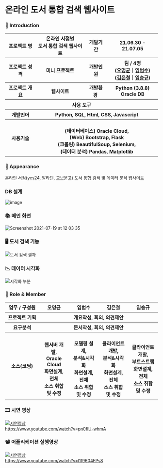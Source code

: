 
# 온라인 도서 통합 검색 웹사이트



### 👋 Introduction

<table>
    <tr>
        <th>프로젝트 명 </th>
        <th>온라인 서점별 <br>도서 통합 검색 웹사이트</th>
        <th>개발기간</th>
        <th>21.06.30 - 21.07.05</th>
    </tr>
    <tr>
        <th>프로젝트 성격</th>
        <th>미니 프로젝트</th>
        <th>개발인원</th>
        <th>팀 / 4명<br>
          (<a href="https://github.com/ropering">오명균</a>｜<a href="https://github.com/BeomSu-Lim">임범수</a>) <br>
          (<a href="https://ad4613.tistory.com/">김은철</a>｜<a href="https://github.com/sir8080">임승규</a>)
      </th>
    </tr>
      <tr>
        <th>프로젝트 개요</th>
        <th>웹사이트</th>
        <th>개발환경&nbsp;</th>
        <th>Python (3.8.8)  <br> Oracle DB </th>
    </tr>
    <tr>
        <th colspan="5">사용 도구</th>
    </tr>  
    <tr>
        <th>개발언어</th>
        <th colspan="3">Python, SQL, Html, CSS, Javascript</th>
    </tr>
    <tr>
        <th>사용기술</th>
        <th colspan="3">
            <br> (데이터베이스) Oracle Cloud,  
            <br> (Web) Bootstrap, Flask
            <br> (크롤링) BeautifulSoup, Selenium, 
            <br> (데이터 분석) Pandas, Matplotlib
        </th>
    </tr>
</table>

### 📼 Appearance
온라인 서점(yes24, 알라딘, 교보문고) 도서 통합 검색 및 데이터 분석 웹사이트

### DB 설계
![image](https://user-images.githubusercontent.com/50795314/127442816-927b0320-335d-4296-aab2-f4025f01a29e.png)

### 📚 메인 화면
![Screenshot 2021-07-19 at 12 03 35](https://user-images.githubusercontent.com/50795314/126107072-1bdae78d-c1cc-4ada-a854-63c15a86884e.jpg)
 ### 🖥️ 도서 검색 기능
![도서 검색 결과](https://user-images.githubusercontent.com/50795314/126107027-daafef4d-9ae8-4af2-9fa9-7cae6d6b768f.gif)
 ### 📉 데이터 시각화
![시각화 부분](https://user-images.githubusercontent.com/50795314/126106989-9f0f4474-2085-4270-bbfc-b50a4b4174f6.gif)

### 📑 Role & Member


<table>
    <tr>
        <th width="16%">업무 / 구성원</th>
        <th width="14%">오명균</th>
        <th width="14%">임범수</th>        
        <th width="14%">김은철</th>        
        <th width="14%">임승규</th>        
    </tr>
    <tr>
        <th>프로젝트 기획</th>
        <th colspan="4"> <center>개요작성, 회의, 의견제안 </center> </th>
    </tr>
    <tr>
        <th>요구분석</th>
        <th colspan="4"> <center> 문서작성, 회의, 의견제안 </center> </th>
    </tr>
        <th>소스(코딩)</th>
        <th>
            <br>웹서버 개발, 
            <br>Oracle Cloud
            <br>화면설계, 전체
            <br>소스 취합 및 수정
        </th>
        <th>
            <br>모델링 설계,
            <br>분석&시각화    
            <br>화면설계, 전체
            <br>소스 취합 및 수정
        </th>
        <th>
            <br>클라이언트 개발,
            <br>분석&시각화    
            <br>화면설계, 전체
            <br>소스 취합 및 수정
        </th>
        <th>
            <br>클라이언트 개발,
            <br>부트스트랩  
            <br>화면설계, 전체
            <br>소스 취합 및 수정
        </th>
    </tr>
</table>

### 🎞 시연 영상 
[![시연영상](http://img.youtube.com/vi/pn0flU-whmA/0.jpg)](https://youtu.be/pn0flU-whmA?t=0s) 
<br> https://www.youtube.com/watch?v=pn0flU-whmA

### 📽 어플리케이션 실행영상
[![시연영상](http://img.youtube.com/vi/l1f9604FPs8/0.jpg)](https://youtu.be/l1f9604FPs8?t=0s) 
<br> https://www.youtube.com/watch?v=l1f9604FPs8
